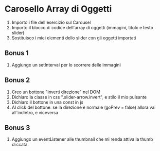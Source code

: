 Carosello Array di Oggetti
===

1. Importo i file dell'esercizio sul Carousel
1. Importo il blocco di codice dell'array di oggetti (immagini, titolo e testo slider)
1. Sostituisco i miei elementi dello slider con gli oggetti importati

## Bonus 1 
1. Aggiungo un setInterval per lo scorrere delle immagini

## Bonus 2
1. Creo un bottone "inverti direzione" nel DOM
1. Dichiaro la classe in css ".slider-arrow.invert", e stilo il mio pulsante
1. Dichiaro il bottone in una const in js
1. Al click del bottone: se la direzione è normale (goPrev = false) allora vai all'indietro, e viceversa
## Bonus 3
1. Aggiungo un eventListener alle thumbnail che mi renda attiva la thumb cliccata.